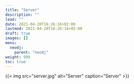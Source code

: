```yaml
---
title: "Server"
description: ""
lead: ""
date: 2021-04-20T16:26:16+02:00
lastmod: 2021-04-20T16:26:16+02:00
draft: true
images: []
menu: 
  neo4j:
    parent: "neo4j"
weight: 999
toc: true
---
```


{{< img src="server.jpg" alt="Server" caption="Server" >}}
